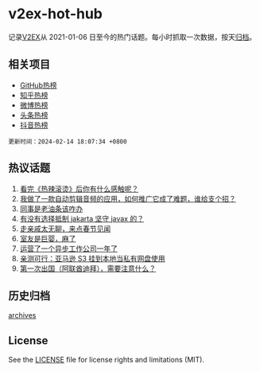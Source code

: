 # v2ex-hot-hub

 记录[V2EX](https://www.v2ex.com/)从 2021-01-06 日至今的热门话题。每小时抓取一次数据，按天[归档](archives)。
 
 ## 相关项目

- [GitHub热榜](https://github.com/lonnyzhang423/github-hot-hub)
- [知乎热榜](https://github.com/lonnyzhang423/zhihu-hot-hub)
- [微博热榜](https://github.com/lonnyzhang423/weibo-hot-hub)
- [头条热榜](https://github.com/lonnyzhang423/toutiao-hot-hub)
- [抖音热榜](https://github.com/lonnyzhang423/douyin-hot-hub)


 `更新时间：2024-02-14 18:07:34 +0800`

## 热议话题

1. [看完《热辣滚烫》后你有什么感触呢？](https://www.v2ex.com/t/1015563)
1. [我做了一款自动剪辑音频的应用，如何推广它成了难题，谁给支个招？](https://www.v2ex.com/t/1015529)
1. [同事是老油条该咋办](https://www.v2ex.com/t/1015575)
1. [有没有选择抵制 jakarta 坚守 javax 的？](https://www.v2ex.com/t/1015516)
1. [走亲戚太无聊，来点春节见闻](https://www.v2ex.com/t/1015569)
1. [室友是巨婴，麻了](https://www.v2ex.com/t/1015556)
1. [运营了一个异步工作公司一年了](https://www.v2ex.com/t/1015557)
1. [亲测可行：亚马逊 S3 挂到本地当私有网盘使用](https://www.v2ex.com/t/1015550)
1. [第一次出国（阿联酋迪拜），需要注意什么？](https://www.v2ex.com/t/1015579)

## 历史归档

[archives](archives)

## License

See the [LICENSE](LICENSE) file for license rights and limitations (MIT).
